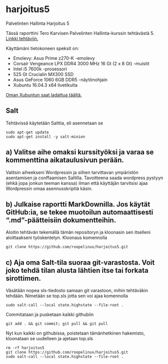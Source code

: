 # harjoitus5
Palvelinten Hallinta Harjoitus 5

Tässä raporttini Tero Karvisen Palvelinten Hallinta-kurssin tehtävästä 5. [Linkki tehtäviin.](http://terokarvinen.com/2018/aikataulu-%E2%80%93-palvelinten-hallinta-ict4tn022-4-ti-5-ke-5-loppukevat-2018-5p)

Käyttämäni tietokoneen speksit on:
- Emolevy: Asus Prime z270-K -emolevy
- Corsair Vengeance LPX DDR4 3000 MHz 16 Gt (2 x 8 Gt) -muistit
- Intel i5 7600k -prosessori
- 525 Gt Crucialin MX300 SSD
- Asus GeForce 1060 6GB DDR5 -näytönohjain
- Xubuntu 16.04.3 x64 livetikulta

[Oman Xubuntun saat ladattua täältä.](https://xubuntu.org/download/)

## Salt

Tehtävissä käytetään Salttia, eli asennetaan se

	sudo apt-get update
	sudo apt-get install -y salt-minion

## a) Valitse aihe omaksi kurssityöksi ja varaa se kommenttina aikataulusivun perään.

Valitsin aiheekseni Wordpressin ja siihen tarvittavan ympäristön asentamisen ja conffaamisen Saltilla. Tavoitteena saada wordpress pystyyn (ehkä jopa jonkun teeman kanssa) ilman että käyttäjän tarvitsisi ajaa Wordpressin omaa asennusskriptiä käsin.

## b) Julkaise raportti MarkDownilla. Jos käytät GitHub:ia, se tekee muotoilun automaattisesti “.md”-päätteisiin dokumentteihin.

Aloitin tehtävän tekemällä tämän repositoryn ja kloonasin sen itselleni aloittaakseni työskentelyn. Kloonaus komennolla

	git clone https://github.com/roopelinux/harjoitus5.git

## c) Aja oma Salt-tila suoraa git-varastosta. Voit joko tehdä tilan alusta lähtien itse tai forkata sirottimen.

Väsätään nopea sls-tiedosto samaan git varastoon, mihin tehtäväkin tehdään. Nimetään se top.sls jotta sen voi ajaa komennolla

	sudo salt-call --local state.highstate --file-root .

Commitataan ja pusketaan kaikki githubiin

	git add . && git commit; git pull && git pull

Nyt kun kaikki on githubissa, poistetaan tämänhetkinen hakemisto, kloonataan se uudelleen ja ajetaan top.sls

	rm -rf harjoitus5
	git clone https://github.com/roopelinux/harjoitus5.git
	sudo salt-call --local state.highstate --file-root .


	
